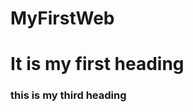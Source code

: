 # MyFirstWeb
<html>
  <head>
    <title>Welcome to repository</title>
  </head>
  <body>
<h1>It is my first heading </h1>
<h3>this is my third heading<h3/>
  </body>
  
</html>
